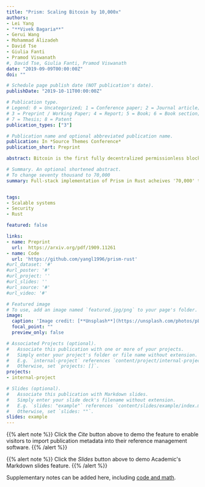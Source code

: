 ```yaml
---
title: "Prism: Scaling Bitcoin by 10,000x"
authors:
- Lei Yang
- "**Vivek Bagaria**"
- Gerui Wang
- Mohammad Alizadeh
- David Tse
- Giulia Fanti
- Pramod Viswanath
#, David Tse, Giulia Fanti, Pramod Viswanath
date: "2019-09-09T00:00:00Z"
doi: ""

# Schedule page publish date (NOT publication's date).
publishDate: "2019-10-11T00:00:00Z"

# Publication type.
# Legend: 0 = Uncategorized; 1 = Conference paper; 2 = Journal article;
# 3 = Preprint / Working Paper; 4 = Report; 5 = Book; 6 = Book section;
# 7 = Thesis; 8 = Patent
publication_types: ["3"]

# Publication name and optional abbreviated publication name.
publication: In *Source Themes Conference*
publication_short: Preprint

abstract: Bitcoin is the first fully decentralized permissionless blockchain protocol and achieves a high level of security - the ledger it maintains has guaranteed liveness and consistency properties as long as the adversary has less compute power than the honest nodes. However, its throughput is only seven transactions per second and the confirmation latency can be up to hours. Prism is a new blockchain protocol which is designed to achieve a natural scaling of Bitcoin's performance while maintaining its full security guarantees. We present an implementation of Prism which achieves a throughput of seventy thousand transactions per second and confirmation latencies of tens of seconds

# Summary. An optional shortened abstract. 
# To change seventy thousand to 70,000
summary: Full-stack implementation of Prism in Rust acheives '70,000' transactions per second with '40' second latency.


tags:
- Scalable systems
- Security
- Rust

featured: false

links:
- name: Preprint
  url:  https://arxiv.org/pdf/1909.11261
- name: Code
  url: 'https://github.com/yangl1996/prism-rust'
#url_dataset: '#'
#url_poster: '#'
#url_project: ''
#url_slides: ''
#url_source: '#'
#url_video: '#'

# Featured image
# To use, add an image named `featured.jpg/png` to your page's folder. 
image:
  caption: 'Image credit: [**Unsplash**](https://unsplash.com/photos/pLCdAaMFLTE)'
  focal_point: ""
  preview_only: false

# Associated Projects (optional).
#   Associate this publication with one or more of your projects.
#   Simply enter your project's folder or file name without extension.
#   E.g. `internal-project` references `content/project/internal-project/index.md`.
#   Otherwise, set `projects: []`.
projects:
- internal-project

# Slides (optional).
#   Associate this publication with Markdown slides.
#   Simply enter your slide deck's filename without extension.
#   E.g. `slides: "example"` references `content/slides/example/index.md`.
#   Otherwise, set `slides: ""`.
slides: example
---
```


{{% alert note %}}
Click the *Cite* button above to demo the feature to enable visitors to import publication metadata into their reference management software.
{{% /alert %}}

{{% alert note %}}
Click the *Slides* button above to demo Academic's Markdown slides feature.
{{% /alert %}}

Supplementary notes can be added here, including [code and math](https://sourcethemes.com/academic/docs/writing-markdown-latex/).

